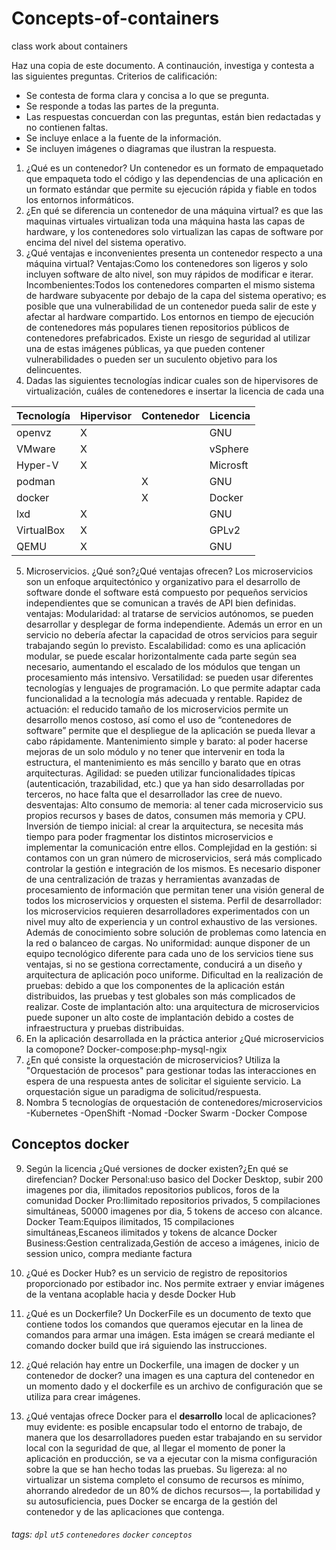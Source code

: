 # Concepts-of-containers
class work about containers

Haz una copia de este documento. A continaución, investiga y contesta a las siguientes preguntas. Criterios de calificación:
* Se contesta de forma clara y concisa a lo que se pregunta.
* Se responde a todas las partes de la pregunta.
* Las respuestas concuerdan con las preguntas, están bien redactadas y no contienen faltas.
* Se incluye enlace a la fuente de la información.
* Se incluyen imágenes o diagramas que ilustran la respuesta.

1. ¿Qué es un contenedor?
Un contenedor es un formato de empaquetado que empaqueta todo el código y las dependencias de una aplicación en un formato estándar que permite su ejecución rápida y fiable en todos los entornos informáticos.
2. ¿En qué se diferencia un contenedor de una máquina virtual?
es que las maquinas virtuales virtualizan toda una máquina hasta las capas de hardware, y los contenedores solo virtualizan las capas de software por encima del nivel del sistema operativo.
3. ¿Qué ventajas e inconvenientes presenta un contenedor respecto a una máquina virtual?
Ventajas:Como los contenedores son ligeros y solo incluyen software de alto nivel, son muy rápidos de modificar e iterar.
Incombenientes:Todos los contenedores comparten el mismo sistema de hardware subyacente por debajo de la capa del sistema operativo; es posible que una vulnerabilidad de un contenedor pueda salir de este y afectar al hardware compartido. Los entornos en tiempo de ejecución de contenedores más populares tienen repositorios públicos de contenedores prefabricados. Existe un riesgo de seguridad al utilizar una de estas imágenes públicas, ya que pueden contener vulnerabilidades o pueden ser un suculento objetivo para los delincuentes.
4. Dadas las siguientes tecnologías indicar cuales son de hipervisores de virtualización, cuáles de contenedores e insertar la licencia de cada una



| Tecnología | Hipervisor | Contenedor    | Licencia |
| ---------- | ---------- | --- | ---------- |
| openvz     |     X      |     |     GNU    |
| VMware     |     X      |     |  vSphere   |
| Hyper-V    |     X      |     |  Microsft  |
| podman     |            |  X  |   GNU      |
| docker     |            |  X  |   Docker   |
| lxd        |     X      |     |   GNU      |
| VirtualBox |     X      |     |   GPLv2    |
| QEMU       |     X      |     |    GNU     |



5. Microservicios. ¿Qué son?¿Qué ventajas ofrecen?
Los microservicios son un enfoque arquitectónico y organizativo para el desarrollo de software donde el software está compuesto por pequeños servicios independientes que se comunican a través de API bien definidas.
ventajas:
Modularidad: al tratarse de servicios autónomos, se pueden desarrollar y desplegar de forma independiente. Además un error en un servicio no debería afectar la capacidad de otros servicios para seguir trabajando según lo previsto.
Escalabilidad: como es una aplicación modular, se puede escalar horizontalmente cada parte según sea necesario, aumentando el escalado de los módulos que tengan un procesamiento más intensivo.
Versatilidad: se pueden usar diferentes tecnologías y lenguajes de programación. Lo que permite adaptar cada funcionalidad a la tecnología más adecuada y rentable.
Rapidez de actuación: el reducido tamaño de los microservicios permite un desarrollo menos costoso, así como el uso de “contenedores de software” permite que el despliegue de la aplicación se pueda llevar a cabo rápidamente.
Mantenimiento simple y barato: al poder hacerse mejoras de un solo módulo y no tener que intervenir en toda la estructura, el mantenimiento es más sencillo y barato que en otras arquitecturas.
Agilidad: se pueden utilizar funcionalidades típicas (autenticación, trazabilidad, etc.) que ya han sido desarrolladas por terceros, no hace falta que el desarrollador las cree de nuevo.
desventajas:
Alto consumo de memoria: al tener cada microservicio sus propios recursos y bases de datos, consumen más memoria y CPU.
Inversión de tiempo inicial: al crear la arquitectura, se necesita más tiempo para poder fragmentar los distintos microservicios e implementar la comunicación entre ellos.
Complejidad en la gestión: si contamos con un gran número de microservicios, será más complicado controlar la gestión e integración de los mismos. Es necesario disponer de una centralización de trazas y herramientas avanzadas de procesamiento de información que permitan tener una visión general de todos los microservicios y orquesten el sistema.
Perfil de desarrollador: los microservicios requieren desarrolladores experimentados con un nivel muy alto de experiencia y un control exhaustivo de las versiones. Además de conocimiento sobre solución de problemas como latencia en la red o balanceo de cargas.
No uniformidad: aunque disponer de un equipo tecnológico diferente para cada uno de los servicios tiene sus ventajas, si no se gestiona correctamente, conducirá a un diseño y arquitectura de aplicación poco uniforme.
Dificultad en la realización de pruebas: debido a que los componentes de la aplicación están distribuidos, las pruebas y test globales son más complicados de realizar.
Coste de implantación alto: una arquitectura de microservicios puede suponer un alto coste de implantación debido a costes de infraestructura y pruebas distribuidas.
6. En la aplicación desarrollada en la práctica anterior ¿Qué microservicios la comopone?
Docker-compose:php-mysql-ngix
7. ¿En qué consiste la orquestación de microservicios?
Utiliza la "Orquestación de procesos" para gestionar todas las interacciones en espera de una respuesta antes de solicitar el siguiente servicio. La orquestación sigue un paradigma de solicitud/respuesta.
8. Nombra 5 tecnologías de orquestación de contenedores/microservicios
-Kubernetes
-OpenShift
-Nomad
-Docker Swarm
-Docker Compose
## Conceptos docker

9. Según la licencia ¿Qué versiones de docker existen?¿En qué se direfencian?
    Docker Personal:uso basico del Docker Desktop, subir 200 imagenes por dia, ilimitados repositorios publicos, foros de la comunidad
    Docker Pro:Ilimitado repositorios privados, 5 compilaciones simultáneas, 50000 imagenes por dia, 5 tokens de acceso con alcance.
    Docker Team:Equipos ilimitados, 15 compilaciones simultáneas,Escaneos ilimitados y tokens de alcance
    Docker Business:Gestion centralizada,Gestión de acceso a imágenes, inicio de session unico, compra mediante factura

10. ¿Qué es Docker Hub?
es un servicio de registro de repositorios proporcionado por estibador inc. Nos permite extraer y enviar imágenes de la ventana acoplable hacia y desde Docker Hub
11. ¿Qué es un Dockerfile? 
Un DockerFile es un documento de texto que contiene todos los comandos que queramos ejecutar en la linea de comandos para armar una imágen. Esta imágen se creará mediante el comando docker build que irá siguiendo las instrucciones.
12. ¿Qué relación hay entre un Dockerfile, una imagen de docker y un contenedor de docker?
una imagen es una captura del contenedor en un momento dado y el dockerfile es un archivo de configuración que se utiliza para crear imágenes.
13. ¿Qué ventajas ofrece Docker para el **desarrollo** local de aplicaciones?
muy evidente: es posible encapsular todo el entorno de trabajo, de manera que los desarrolladores pueden estar trabajando en su servidor local con la seguridad de que, al llegar el momento de poner la aplicación en producción, se va a ejecutar con la misma configuración sobre la que se han hecho todas las pruebas.
Su ligereza: al no virtualizar un sistema completo el consumo de recursos es mínimo, ahorrando alrededor de un 80% de dichos recursos—, la portabilidad y su autosuficiencia, pues Docker se encarga de la gestión del contenedor y de las aplicaciones que contenga.

###### tags: `dpl` `ut5` `contenedores` `docker` `conceptos`
